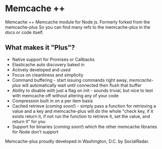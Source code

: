 # Memcache ++

Memcache ++ Memcache module for Node js. Formerly forked from the memcache-plus
So you can find many refs to the memcache-plus in the docs or code itself.

## What makes it "Plus"?

* Native support for Promises or Callbacks
* Elasticache auto discovery baked in
* Actively developed and used
* Focus on cleanliness and simplicity
* Command buffering - start issuing commands right away, *memcache-plus* will automatically wait until connected then flush that buffer
* Ability to disable with just a flag on init - sounds trivial, but nice to test with memcache off without altering any of your code
* Compression built in on a per item basis
* Cached retrieve (*coming soon!*) - simply pass a function for retrieving a value and a key and memcache-plus will do the whole "check key, if it exists return it, if not run the function to retrieve it, set the value, and return it" for you
* Support for binaries (*coming soon!*) which the other memcache libraries for Node don't support

Memcache-plus proudly developed in Washington, D.C. by SocialRadar.
